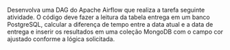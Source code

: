 Desenvolva uma DAG do Apache Airflow que realiza a tarefa seguinte atividade.
O código deve fazer a leitura da tabela entrega em um banco PostgreSQL,
calcular a diferença de tempo entre a data atual e a data de entrega e inserir os resultados em uma coleção MongoDB com o campo cor ajustado conforme a lógica solicitada.
